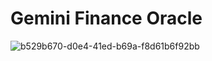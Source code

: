 # Gemini Finance Oracle

![b529b670-d0e4-41ed-b69a-f8d61b6f92bb](https://github.com/bala-ceg/gemini_finance_oracle/assets/70808619/f74a6966-d9b9-4108-aca7-60de4623ece9)

